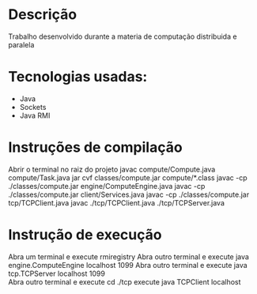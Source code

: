 # Descrição
Trabalho desenvolvido durante a materia de computação distribuida e paralela
# Tecnologias usadas:
- Java
- Sockets
- Java RMI
# Instruções de compilação

Abrir o terminal no raiz do projeto
javac compute/Compute.java compute/Task.java
jar cvf classes/compute.jar compute/*.class
javac -cp ./classes/compute.jar engine/ComputeEngine.java
javac -cp ./classes/compute.jar   client/Services.java
javac -cp ./classes/compute.jar tcp/TCPClient.java
javac  ./tcp/TCPClient.java ./tcp/TCPServer.java   
# Instrução de execução

Abra um terminal e execute rmiregistry
Abra outro terminal e execute java engine.ComputeEngine localhost 1099
Abra outro terminal e  execute java tcp.TCPServer localhost 1099    
Abra outro terminal e  execute cd ./tcp
execute  java TCPClient localhost
